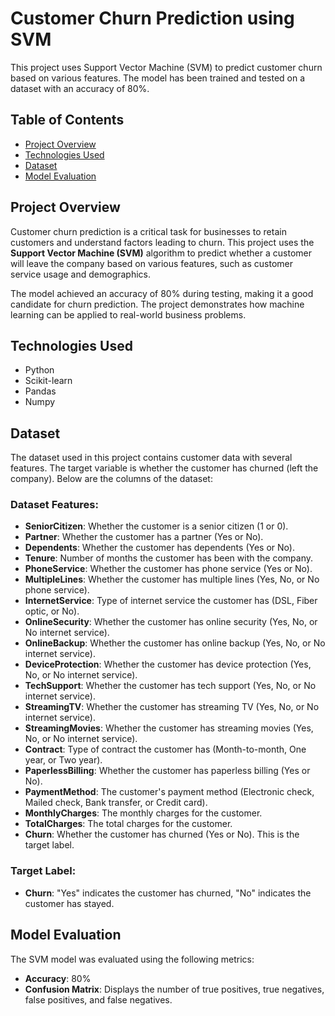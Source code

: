 # Customer Churn Prediction using SVM

This project uses Support Vector Machine (SVM) to predict customer churn based on various features. The model has been trained and tested on a dataset with an accuracy of 80%.

## Table of Contents
- [Project Overview](#project-overview)
- [Technologies Used](#technologies-used)
- [Dataset](#dataset)
- [Model Evaluation](#model-evaluation)

## Project Overview

Customer churn prediction is a critical task for businesses to retain customers and understand factors leading to churn. This project uses the **Support Vector Machine (SVM)** algorithm to predict whether a customer will leave the company based on various features, such as customer service usage and demographics.

The model achieved an accuracy of 80% during testing, making it a good candidate for churn prediction. The project demonstrates how machine learning can be applied to real-world business problems.

## Technologies Used

- Python
- Scikit-learn
- Pandas
- Numpy

## Dataset

The dataset used in this project contains customer data with several features. The target variable is whether the customer has churned (left the company). Below are the columns of the dataset:

### Dataset Features:
- **SeniorCitizen**: Whether the customer is a senior citizen (1 or 0).
- **Partner**: Whether the customer has a partner (Yes or No).
- **Dependents**: Whether the customer has dependents (Yes or No).
- **Tenure**: Number of months the customer has been with the company.
- **PhoneService**: Whether the customer has phone service (Yes or No).
- **MultipleLines**: Whether the customer has multiple lines (Yes, No, or No phone service).
- **InternetService**: Type of internet service the customer has (DSL, Fiber optic, or No).
- **OnlineSecurity**: Whether the customer has online security (Yes, No, or No internet service).
- **OnlineBackup**: Whether the customer has online backup (Yes, No, or No internet service).
- **DeviceProtection**: Whether the customer has device protection (Yes, No, or No internet service).
- **TechSupport**: Whether the customer has tech support (Yes, No, or No internet service).
- **StreamingTV**: Whether the customer has streaming TV (Yes, No, or No internet service).
- **StreamingMovies**: Whether the customer has streaming movies (Yes, No, or No internet service).
- **Contract**: Type of contract the customer has (Month-to-month, One year, or Two year).
- **PaperlessBilling**: Whether the customer has paperless billing (Yes or No).
- **PaymentMethod**: The customer's payment method (Electronic check, Mailed check, Bank transfer, or Credit card).
- **MonthlyCharges**: The monthly charges for the customer.
- **TotalCharges**: The total charges for the customer.
- **Churn**: Whether the customer has churned (Yes or No). This is the target label.

### Target Label:
- **Churn**: "Yes" indicates the customer has churned, "No" indicates the customer has stayed.

## Model Evaluation

The SVM model was evaluated using the following metrics:

- **Accuracy**: 80%
- **Confusion Matrix**: Displays the number of true positives, true negatives, false positives, and false negatives.
